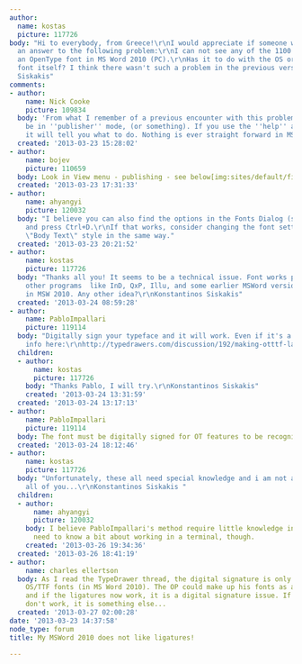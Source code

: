 ```yaml
---
author:
  name: kostas
  picture: 117726
body: "Hi to everybody, from Greece!\r\nI would appreciate if someone would give me
  an answer to the following problem:\r\nI can not see any of the 1100 ligatures of
  an OpenType font in MS Word 2010 (PC).\r\nHas it to do with the OS or with the otf
  font itself? I think there wasn't such a problem in the previous version.\r\nKonstantinos
  Siskakis"
comments:
- author:
    name: Nick Cooke
    picture: 109834
  body: 'From what I remember of a previous encounter with this problem you have to
    be in ''publisher'' mode, (or something). If you use the ''help'' and enter ''ligatures''
    it will tell you what to do. Nothing is ever straight forward in MS Word. '
  created: '2013-03-23 15:28:02'
- author:
    name: bojev
    picture: 110659
  body: Look in View menu - publishing - see below[img:sites/default/files/old-images/LigsInWord_6183.jpg]
  created: '2013-03-23 17:31:33'
- author:
    name: ahyangyi
    picture: 120032
  body: "I believe you can also find the options in the Fonts Dialog (select text
    and press Ctrl+D.\r\nIf that works, consider changing the font setting of the
    \"Body Text\" style in the same way."
  created: '2013-03-23 20:21:52'
- author:
    name: kostas
    picture: 117726
  body: "Thanks all you! It seems to be a technical issue. Font works perfectly in
    other programs  like InD, QxP, Illu, and some earlier MSWord version. But not
    in MSW 2010. Any other idea?\r\nKonstantinos Siskakis"
  created: '2013-03-24 08:59:28'
- author:
    name: PabloImpallari
    picture: 119114
  body: "Digitally sign your typeface and it will work. Even if it's a dummy signature.\r\nMore
    info here:\r\nhttp://typedrawers.com/discussion/192/making-otttf-layout-features-work-in-ms-word-2010"
  children:
  - author:
      name: kostas
      picture: 117726
    body: "Thanks Pablo, I will try.\r\nKonstantinos Siskakis"
    created: '2013-03-24 13:31:59'
  created: '2013-03-24 13:17:13'
- author:
    name: PabloImpallari
    picture: 119114
  body: The font must be digitally signed for OT features to be recognized
  created: '2013-03-24 18:12:46'
- author:
    name: kostas
    picture: 117726
  body: "Unfortunately, these all need special knowledge and i am not a programmer.\r\nThanks
    all of you...\r\nKonstantinos Siskakis "
  children:
  - author:
      name: ahyangyi
      picture: 120032
    body: I believe PabloImpallari's method require little knowledge in Coding. You
      need to know a bit about working in a terminal, though.
    created: '2013-03-26 19:34:36'
  created: '2013-03-26 18:41:19'
- author:
    name: charles ellertson
  body: As I read the TypeDrawer thread, the digital signature is only required for
    OS/TTF fonts (in MS Word 2010). The OP could make up his fonts as a CFF  font,
    and if the ligatures now work, it is a digital signature issue. If they still
    don't work, it is something else...
  created: '2013-03-27 02:00:28'
date: '2013-03-23 14:37:58'
node_type: forum
title: My MSWord 2010 does not like ligatures!

---
```

